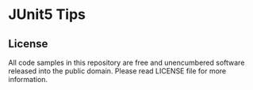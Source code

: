 # JUnit5 Tips

## License

All code samples in this repository are free and unencumbered software released into the public domain. Please read LICENSE file for more information.
